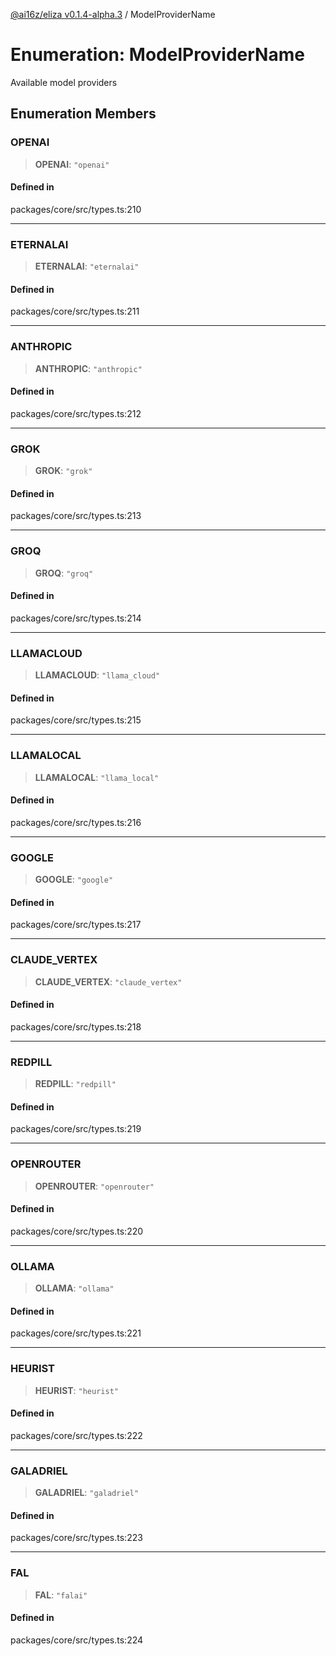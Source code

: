 [@ai16z/eliza v0.1.4-alpha.3](../index.md) / ModelProviderName

# Enumeration: ModelProviderName

Available model providers

## Enumeration Members

### OPENAI

> **OPENAI**: `"openai"`

#### Defined in

packages/core/src/types.ts:210

***

### ETERNALAI

> **ETERNALAI**: `"eternalai"`

#### Defined in

packages/core/src/types.ts:211

***

### ANTHROPIC

> **ANTHROPIC**: `"anthropic"`

#### Defined in

packages/core/src/types.ts:212

***

### GROK

> **GROK**: `"grok"`

#### Defined in

packages/core/src/types.ts:213

***

### GROQ

> **GROQ**: `"groq"`

#### Defined in

packages/core/src/types.ts:214

***

### LLAMACLOUD

> **LLAMACLOUD**: `"llama_cloud"`

#### Defined in

packages/core/src/types.ts:215

***

### LLAMALOCAL

> **LLAMALOCAL**: `"llama_local"`

#### Defined in

packages/core/src/types.ts:216

***

### GOOGLE

> **GOOGLE**: `"google"`

#### Defined in

packages/core/src/types.ts:217

***

### CLAUDE\_VERTEX

> **CLAUDE\_VERTEX**: `"claude_vertex"`

#### Defined in

packages/core/src/types.ts:218

***

### REDPILL

> **REDPILL**: `"redpill"`

#### Defined in

packages/core/src/types.ts:219

***

### OPENROUTER

> **OPENROUTER**: `"openrouter"`

#### Defined in

packages/core/src/types.ts:220

***

### OLLAMA

> **OLLAMA**: `"ollama"`

#### Defined in

packages/core/src/types.ts:221

***

### HEURIST

> **HEURIST**: `"heurist"`

#### Defined in

packages/core/src/types.ts:222

***

### GALADRIEL

> **GALADRIEL**: `"galadriel"`

#### Defined in

packages/core/src/types.ts:223

***

### FAL

> **FAL**: `"falai"`

#### Defined in

packages/core/src/types.ts:224
